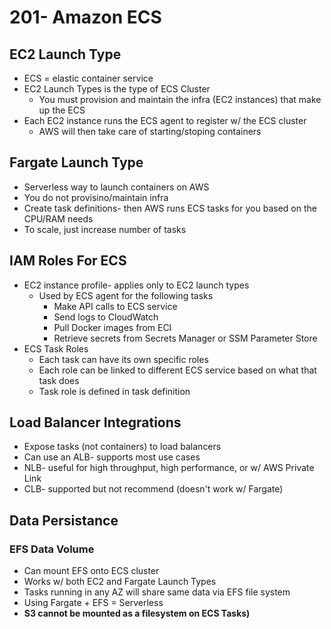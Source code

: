 # 201- Amazon ECS
## EC2 Launch Type
- ECS = elastic container service
- EC2 Launch Types is the type of ECS Cluster
	- You must provision and maintain the infra (EC2 instances) that make up the ECS
- Each EC2 instance runs the ECS agent to register w/ the ECS cluster
	- AWS will then take care of starting/stoping containers

## Fargate Launch Type
- Serverless way to launch containers on AWS
- You do not provisino/maintain infra
- Create task definitions- then AWS runs ECS tasks for you based on the CPU/RAM needs
- To scale, just increase number of tasks

## IAM Roles For ECS
- EC2 instance profile- applies only to EC2 launch types
	- Used by ECS agent for the following tasks
		- Make API calls to ECS service
		- Send logs to CloudWatch
		- Pull Docker images from ECI
		- Retrieve secrets from Secrets Manager or SSM Parameter Store
- ECS Task Roles
	- Each task can have its own specific roles
	- Each role can be linked to different ECS service based on what that task does
	- Task role is defined in task definition

## Load Balancer Integrations
- Expose tasks (not containers) to load balancers
- Can use an ALB- supports most use cases
- NLB- useful for high throughput, high performance, or w/ AWS Private Link
- CLB- supported but not recommend (doesn't work w/ Fargate)

## Data Persistance
### EFS Data Volume
- Can mount EFS onto ECS cluster
- Works w/ both EC2 and Fargate Launch Types
- Tasks running in any AZ will share same data via EFS file system
- Using Fargate + EFS = Serverless
- **S3 cannot be mounted as a filesystem on ECS Tasks)**
